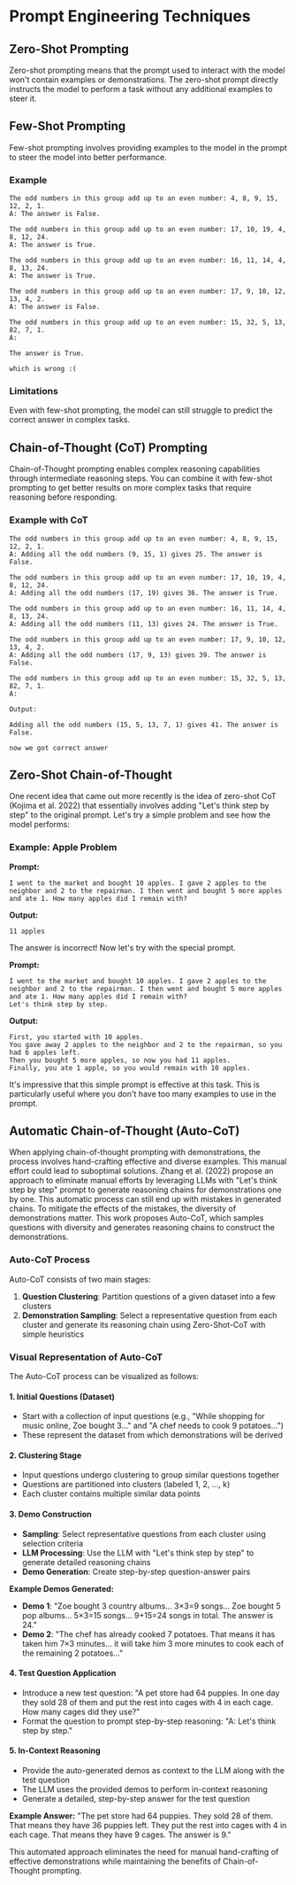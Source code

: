 # Prompt Engineering Techniques

## Zero-Shot Prompting

Zero-shot prompting means that the prompt used to interact with the model won't contain examples or demonstrations. The zero-shot prompt directly instructs the model to perform a task without any additional examples to steer it.

## Few-Shot Prompting

Few-shot prompting involves providing examples to the model in the prompt to steer the model into better performance.

### Example

```
The odd numbers in this group add up to an even number: 4, 8, 9, 15, 12, 2, 1.
A: The answer is False.

The odd numbers in this group add up to an even number: 17, 10, 19, 4, 8, 12, 24.
A: The answer is True.

The odd numbers in this group add up to an even number: 16, 11, 14, 4, 8, 13, 24.
A: The answer is True.

The odd numbers in this group add up to an even number: 17, 9, 10, 12, 13, 4, 2.
A: The answer is False.

The odd numbers in this group add up to an even number: 15, 32, 5, 13, 82, 7, 1.
A: 

The answer is True.

which is wrong :(
```

### Limitations

Even with few-shot prompting, the model can still struggle to predict the correct answer in complex tasks.

## Chain-of-Thought (CoT) Prompting

Chain-of-Thought prompting enables complex reasoning capabilities through intermediate reasoning steps. You can combine it with few-shot prompting to get better results on more complex tasks that require reasoning before responding.

### Example with CoT

```
The odd numbers in this group add up to an even number: 4, 8, 9, 15, 12, 2, 1.
A: Adding all the odd numbers (9, 15, 1) gives 25. The answer is False.

The odd numbers in this group add up to an even number: 17, 10, 19, 4, 8, 12, 24.
A: Adding all the odd numbers (17, 19) gives 36. The answer is True.

The odd numbers in this group add up to an even number: 16, 11, 14, 4, 8, 13, 24.
A: Adding all the odd numbers (11, 13) gives 24. The answer is True.

The odd numbers in this group add up to an even number: 17, 9, 10, 12, 13, 4, 2.
A: Adding all the odd numbers (17, 9, 13) gives 39. The answer is False.

The odd numbers in this group add up to an even number: 15, 32, 5, 13, 82, 7, 1.
A:

Output:

Adding all the odd numbers (15, 5, 13, 7, 1) gives 41. The answer is False.

now we got correct answer
```

## Zero-Shot Chain-of-Thought

One recent idea that came out more recently is the idea of zero-shot CoT (Kojima et al. 2022) that essentially involves adding "Let's think step by step" to the original prompt. Let's try a simple problem and see how the model performs:

### Example: Apple Problem

**Prompt:**
```
I went to the market and bought 10 apples. I gave 2 apples to the neighbor and 2 to the repairman. I then went and bought 5 more apples and ate 1. How many apples did I remain with?
```

**Output:**
```
11 apples
```

The answer is incorrect! Now let's try with the special prompt.

**Prompt:**
```
I went to the market and bought 10 apples. I gave 2 apples to the neighbor and 2 to the repairman. I then went and bought 5 more apples and ate 1. How many apples did I remain with?
Let's think step by step.
```

**Output:**
```
First, you started with 10 apples.
You gave away 2 apples to the neighbor and 2 to the repairman, so you had 6 apples left.
Then you bought 5 more apples, so now you had 11 apples.
Finally, you ate 1 apple, so you would remain with 10 apples.
```

It's impressive that this simple prompt is effective at this task. This is particularly useful where you don't have too many examples to use in the prompt.

## Automatic Chain-of-Thought (Auto-CoT)

When applying chain-of-thought prompting with demonstrations, the process involves hand-crafting effective and diverse examples. This manual effort could lead to suboptimal solutions. Zhang et al. (2022) propose an approach to eliminate manual efforts by leveraging LLMs with "Let's think step by step" prompt to generate reasoning chains for demonstrations one by one. This automatic process can still end up with mistakes in generated chains. To mitigate the effects of the mistakes, the diversity of demonstrations matter. This work proposes Auto-CoT, which samples questions with diversity and generates reasoning chains to construct the demonstrations.

### Auto-CoT Process

Auto-CoT consists of two main stages:

1. **Question Clustering**: Partition questions of a given dataset into a few clusters
2. **Demonstration Sampling**: Select a representative question from each cluster and generate its reasoning chain using Zero-Shot-CoT with simple heuristics

### Visual Representation of Auto-CoT

The Auto-CoT process can be visualized as follows:

#### 1. **Initial Questions (Dataset)**
- Start with a collection of input questions (e.g., "While shopping for music online, Zoe bought 3..." and "A chef needs to cook 9 potatoes...")
- These represent the dataset from which demonstrations will be derived

#### 2. **Clustering Stage**
- Input questions undergo clustering to group similar questions together
- Questions are partitioned into clusters (labeled 1, 2, ..., k)
- Each cluster contains multiple similar data points

#### 3. **Demo Construction**
- **Sampling**: Select representative questions from each cluster using selection criteria
- **LLM Processing**: Use the LLM with "Let's think step by step" to generate detailed reasoning chains
- **Demo Generation**: Create step-by-step question-answer pairs

**Example Demos Generated:**
- **Demo 1**: "Zoe bought 3 country albums... 3×3=9 songs... Zoe bought 5 pop albums... 5×3=15 songs... 9+15=24 songs in total. The answer is 24."
- **Demo 2**: "The chef has already cooked 7 potatoes. That means it has taken him 7×3 minutes... it will take him 3 more minutes to cook each of the remaining 2 potatoes..."

#### 4. **Test Question Application**
- Introduce a new test question: "A pet store had 64 puppies. In one day they sold 28 of them and put the rest into cages with 4 in each cage. How many cages did they use?"
- Format the question to prompt step-by-step reasoning: "A: Let's think step by step."

#### 5. **In-Context Reasoning**
- Provide the auto-generated demos as context to the LLM along with the test question
- The LLM uses the provided demos to perform in-context reasoning
- Generate a detailed, step-by-step answer for the test question

**Example Answer:**
"The pet store had 64 puppies. They sold 28 of them. That means they have 36 puppies left. They put the rest into cages with 4 in each cage. That means they have 9 cages. The answer is 9."

This automated approach eliminates the need for manual hand-crafting of effective demonstrations while maintaining the benefits of Chain-of-Thought prompting.



